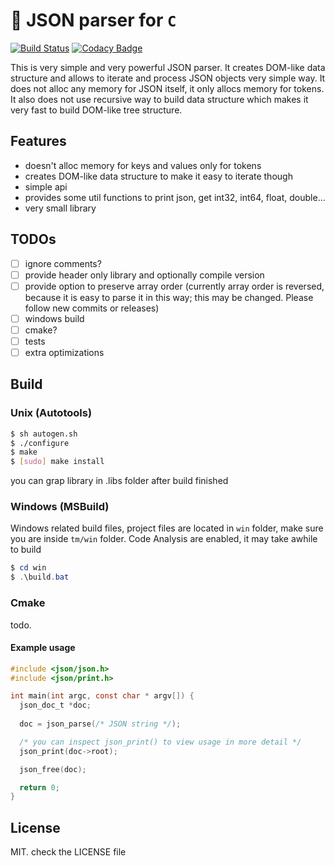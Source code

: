 # 🔋 JSON parser for `C`
[![Build Status](https://travis-ci.org/recp/json.svg?branch=master)](https://travis-ci.org/recp/json)
[![Codacy Badge](https://api.codacy.com/project/badge/Grade/5c5ff7a0b2834889b7a83f7856112133)](https://www.codacy.com/app/recp/json?utm_source=github.com&amp;utm_medium=referral&amp;utm_content=recp/json&amp;utm_campaign=Badge_Grade)

This is very simple and very powerful JSON parser. It creates DOM-like data structure and allows to iterate and process JSON objects very simple way.
It does not alloc any memory for JSON itself, it only allocs memory for tokens. It also does not use recursive way to build data structure which makes it very fast to build DOM-like tree structure.


## Features
-  doesn't alloc memory for keys and values only for tokens
-  creates DOM-like data structure to make it easy to iterate though
-  simple api
-  provides some util functions to print json, get int32, int64, float, double...
-  very small library

## TODOs
- [ ]  ignore comments?
- [ ]  provide header only library and optionally compile version
- [ ]  provide option to preserve array order (currently array order is reversed, because it is easy to parse it in this way; this may be changed. Please follow new commits or releases)
- [ ]  windows build
- [ ]  cmake?
- [ ]  tests
- [ ]  extra optimizations

## Build

### Unix (Autotools)

```bash
$ sh autogen.sh
$ ./configure
$ make
$ [sudo] make install
```

you can grap library in .libs folder after build finished

### Windows (MSBuild)
Windows related build files, project files are located in `win` folder,
make sure you are inside `tm/win` folder.
Code Analysis are enabled, it may take awhile to build

```Powershell
$ cd win
$ .\build.bat
```

### Cmake
todo.

#### Example usage

```C
#include <json/json.h>
#include <json/print.h>

int main(int argc, const char * argv[]) {
  json_doc_t *doc;
  
  doc = json_parse(/* JSON string */);

  /* you can inspect json_print() to view usage in more detail */
  json_print(doc->root);

  json_free(doc);

  return 0;
}

```

## License
MIT. check the LICENSE file

